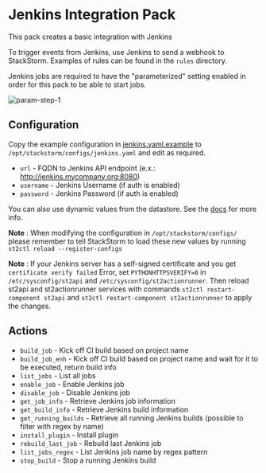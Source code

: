 # Jenkins Integration Pack

This pack creates a basic integration with Jenkins

To trigger events from Jenkins, use Jenkins to send a webhook to StackStorm.
Examples of rules can be found in the `rules` directory.

Jenkins jobs are required to have the "parameterized" setting enabled in order
for this pack to be able to start jobs.

![param-step-1](https://cloud.githubusercontent.com/assets/125088/14975817/41cddcc8-10cb-11e6-8758-2c25e01d5227.png)

## Configuration

Copy the example configuration in [jenkins.yaml.example](./jenkins.yaml.example)
to `/opt/stackstorm/configs/jenkins.yaml` and edit as required.

* `url` - FQDN to Jenkins API endpoint (e.x.: http://jenkins.mycompany.org:8080)
* `username` - Jenkins Username (if auth is enabled)
* `password` - Jenkins Password (if auth is enabled)

You can also use dynamic values from the datastore. See the
[docs](https://docs.stackstorm.com/reference/pack_configs.html) for more info.

**Note** : When modifying the configuration in `/opt/stackstorm/configs/` please
           remember to tell StackStorm to load these new values by running
           `st2ctl reload --register-configs`
          
**Note** : If your Jenkins server has a self-signed certificate and you get
           `certificate verify failed` Error, set `PYTHONHTTPSVERIFY=0`
           in `/etc/sysconfig/st2api` and `/etc/sysconfig/st2actionrunner`.
           Then reload st2api and st2actionrunner services with commands
           `st2ctl restart-component st2api` and `st2ctl restart-component st2actionrunner`
           to apply the changes.

## Actions

* `build_job` - Kick off CI build based on project name
* `build_job_enh` - Kick off CI build based on project name and wait for it to be executed, return build info
* `list_jobs` - List all jobs
* `enable_job` - Enable Jenkins job
* `disable_job` - Disable Jenkins job
* `get_job_info` - Retrieve Jenkins job information
* `get_build_info` - Retrieve Jenkins build information
* `get_running_builds` - Retrieve all running Jenkins builds (possible to filter with regex by name)
* `install_plugin` - Install plugin
* `rebuild_last_job` - Rebuild last Jenkins job
* `list_jobs_regex` - List Jenkins job name by regex pattern
* `stop_build` - Stop a running Jenkins build

